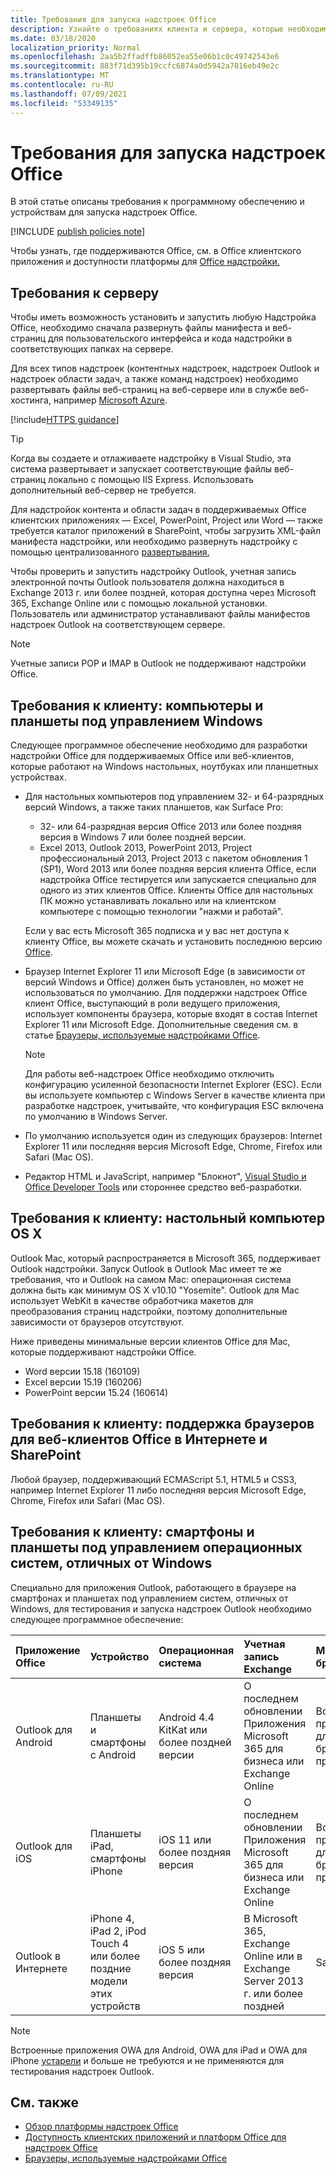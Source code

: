 ```yaml
---
title: Требования для запуска надстроек Office
description: Узнайте о требованиях клиента и сервера, которые необходимо выполнить конечному пользователю Office надстройки.
ms.date: 03/18/2020
localization_priority: Normal
ms.openlocfilehash: 2aa5b2ffadffb86052ea55e06b1c0c49742543e6
ms.sourcegitcommit: 883f71d395b19ccfc6874a0d5942a7016eb49e2c
ms.translationtype: MT
ms.contentlocale: ru-RU
ms.lasthandoff: 07/09/2021
ms.locfileid: "53349135"
---
```

# <a name="requirements-for-running-office-add-ins"></a>Требования для запуска надстроек Office

В этой статье описаны требования к программному обеспечению и устройствам для запуска надстроек Office.

[!INCLUDE [publish policies note](../includes/note-publish-policies.md)]

Чтобы узнать, где поддерживаются Office, см. в Office клиентского приложения и доступности платформы для [Office надстройки.](../overview/office-add-in-availability.md)

## <a name="server-requirements"></a>Требования к серверу

Чтобы иметь возможность установить и запустить любую Надстройка Office, необходимо сначала развернуть файлы манифеста и веб-страниц для пользовательского интерфейса и кода надстройки в соответствующих папках на сервере.

Для всех типов надстроек (контентных надстроек, надстроек Outlook и надстроек области задач, а также команд надстроек) необходимо развертывать файлы веб-страниц на веб-сервере или в службе веб-хостинга, например [Microsoft Azure](../publish/host-an-office-add-in-on-microsoft-azure.md).

[!include[HTTPS guidance](../includes/https-guidance.md)]

> [!TIP]
> Когда вы создаете и отлаживаете надстройку в Visual Studio, эта система развертывает и запускает соответствующие файлы веб-страниц локально с помощью IIS Express. Использовать дополнительный веб-сервер не требуется.

Для надстройок контента и области задач в поддерживаемых Office клиентских приложениях — Excel, PowerPoint, Project или Word [](../publish/publish-task-pane-and-content-add-ins-to-an-add-in-catalog.md) — также требуется каталог приложений в SharePoint, чтобы загрузить XML-файл манифеста надстройки, или необходимо развернуть надстройку с помощью централизованного [развертывания.](../publish/centralized-deployment.md)

Чтобы проверить и запустить надстройку Outlook, учетная запись электронной почты Outlook пользователя должна находиться в Exchange 2013 г. или более поздней, которая доступна через Microsoft 365, Exchange Online или с помощью локальной установки. Пользователь или администратор устанавливают файлы манифестов надстроек Outlook на соответствующем сервере.

> [!NOTE]
> Учетные записи POP и IMAP в Outlook не поддерживают надстройки Office.

## <a name="client-requirements-windows-desktop-and-tablet"></a>Требования к клиенту: компьютеры и планшеты под управлением Windows

Следующее программное обеспечение необходимо для разработки надстройки Office для поддерживаемых Office или веб-клиентов, которые работают на Windows настольных, ноутбуках или планшетных устройствах.

- Для настольных компьютеров под управлением 32- и 64-разрядных версий Windows, а также таких планшетов, как Surface Pro:
  - 32- или 64-разрядная версия Office 2013 или более поздняя версия в Windows 7 или более поздней версии.
  - Excel 2013, Outlook 2013, PowerPoint 2013, Project профессиональный 2013, Project 2013 с пакетом обновления 1 (SP1), Word 2013 или более поздняя версия клиента Office, если надстройка Office тестируется или запускается специально для одного из этих клиентов Office. Клиенты Office для настольных ПК можно устанавливать локально или на клиентском компьютере с помощью технологии "нажми и работай".

  Если у вас есть Microsoft 365 подписка и у вас нет доступа к клиенту Office, вы можете скачать и установить последнюю версию [Office](https://support.office.com/article/download-and-install-or-reinstall-office-365-or-office-2019-on-a-pc-or-mac-4414eaaf-0478-48be-9c42-23adc4716658).

- Браузер Internet Explorer 11 или Microsoft Edge (в зависимости от версий Windows и Office) должен быть установлен, но может не использоваться по умолчанию. Для поддержки надстроек Office клиент Office, выступающий в роли ведущего приложения, использует компоненты браузера, которые входят в состав Internet Explorer 11 или Microsoft Edge. Дополнительные сведения см. в статье [Браузеры, используемые надстройками Office](browsers-used-by-office-web-add-ins.md).

  > [!NOTE]
  > Для работы веб-надстроек Office необходимо отключить конфигурацию усиленной безопасности Internet Explorer (ESC). Если вы используете компьютер с Windows Server в качестве клиента при разработке надстроек, учитывайте, что конфигурация ESC включена по умолчанию в Windows Server.

- По умолчанию используется один из следующих браузеров: Internet Explorer 11 или последняя версия Microsoft Edge, Chrome, Firefox или Safari (Mac OS).
- Редактор HTML и JavaScript, например "Блокнот", [Visual Studio и Office Developer Tools](https://www.visualstudio.com/features/office-tools-vs) или стороннее средство веб-разработки.

## <a name="client-requirements-os-x-desktop"></a>Требования к клиенту: настольный компьютер OS X

Outlook Mac, который распространяется в Microsoft 365, поддерживает Outlook надстройки. Запуск Outlook в Outlook Mac имеет те же требования, что и Outlook на самом Mac: операционная система должна быть как минимум OS X v10.10 "Yosemite". Outlook для Mac использует WebKit в качестве обработчика макетов для преобразования страниц надстройки, поэтому дополнительные зависимости от браузеров отсутствуют.

Ниже приведены минимальные версии клиентов Office для Mac, которые поддерживают надстройки Office.

- Word версии 15.18 (160109)
- Excel версии 15.19 (160206)
- PowerPoint версии 15.24 (160614)

## <a name="client-requirements-browser-support-for-office-web-clients-and-sharepoint"></a>Требования к клиенту: поддержка браузеров для веб-клиентов Office в Интернете и SharePoint

Любой браузер, поддерживающий ECMAScript 5.1, HTML5 и CSS3, например Internet Explorer 11 либо последняя версия Microsoft Edge, Chrome, Firefox или Safari (Mac OS).


## <a name="client-requirements-non-windows-smartphone-and-tablet"></a>Требования к клиенту: смартфоны и планшеты под управлением операционных систем, отличных от Windows

Специально для приложения Outlook, работающего в браузере на смартфонах и планшетах под управлением систем, отличных от Windows, для тестирования и запуска надстроек Outlook необходимо следующее программное обеспечение:


| Приложение Office | Устройство | Операционная система | Учетная запись Exchange | Мобильный браузер |
|:-----|:-----|:-----|:-----|:-----|
|Outlook для Android|Планшеты и смартфоны с Android|Android 4.4 KitKat или более поздней версии|О последнем обновлении Приложения Microsoft 365 для бизнеса или Exchange Online|Встроенное приложение для Android, браузер не применим|
|Outlook для iOS|Планшеты iPad, смартфоны iPhone|iOS 11 или более поздняя версия|О последнем обновлении Приложения Microsoft 365 для бизнеса или Exchange Online|Встроенное приложение для iOS, браузер не применим|
|Outlook в Интернете|iPhone 4, iPad 2, iPod Touch 4 или более поздние модели этих устройств|iOS 5 или более поздняя версия|В Microsoft 365, Exchange Online или в Exchange Server 2013 г. или более поздней|Safari|

> [!NOTE]
> Встроенные приложения OWA для Android, OWA для iPad и OWA для iPhone [устарели](https://support.office.com/article/Microsoft-OWA-mobile-apps-are-being-retired-076ec122-4576-4900-bc26-937f84d25a4b) и больше не требуются и не применяются для тестирования надстроек Outlook.


## <a name="see-also"></a>См. также

- [Обзор платформы надстроек Office](../overview/office-add-ins.md)
- [Доступность клиентских приложений и платформ Office для надстроек Office](../overview/office-add-in-availability.md)
- [Браузеры, используемые надстройками Office](browsers-used-by-office-web-add-ins.md)
